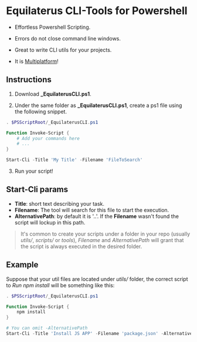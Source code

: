 # Equilaterus CLI-Tools for Powershell

* Effortless Powershell Scripting.

* Errors do not close command line  windows.

* Great to write CLI utils for your projects.

* It is [Multiplatform](https://github.com/PowerShell/PowerShell)!

## Instructions

1. Download **_EquilaterusCLI.ps1**.

2. Under the same folder as **_EquilaterusCLI.ps1**, create a ps1 file using the following snippet.

```powershell
. $PSScriptRoot/_EquilaterusCLI.ps1

Function Invoke-Script {
    # Add your commands here
    # ...
}

Start-Cli -Title 'My Title' -Filename 'FileToSearch'

```

3. Run your script!

## Start-Cli params

* **Title**: short text describing your task. 
* **Filename**: The tool will search for this file to start the execution.
* **AlternativePath**: by default it is '..'. If the **Filename** wasn't found the script will lockup in this path.

> It's common to create your scripts under a folder in your repo (usually *utils/*, *scripts/* or *tools*), *Filename* and *AlternativePath* will grant that the script is always executed in the desired folder.


## Example

Suppose that your util files are located under *utils/* folder, the correct script to *Run npm install* will be something like this:

```powershell
. $PSScriptRoot/_EquilaterusCLI.ps1

Function Invoke-Script {
    npm install
}

# You can omit -AlternativePath
Start-Cli -Title 'Install JS APP' -Filename 'package.json' -AlternativePath '..' 

```